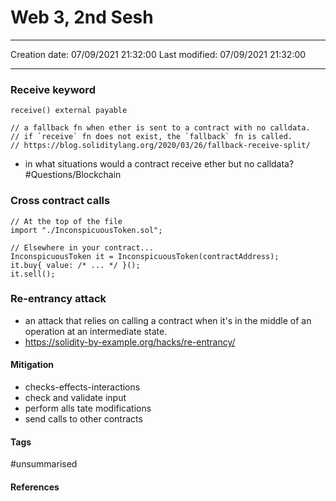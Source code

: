 # Web 3, 2nd Sesh
---

Creation date: 07/09/2021 21:32:00
Last modified: 07/09/2021 21:32:00

---
### Receive keyword
```solidity
receive() external payable

// a fallback fn when ether is sent to a contract with no calldata.
// if `receive` fn does not exist, the `fallback` fn is called.
// https://blog.soliditylang.org/2020/03/26/fallback-receive-split/
```

- in what situations would a contract receive ether but no calldata? #Questions/Blockchain

### Cross contract calls
```solidity
// At the top of the file
import "./InconspicuousToken.sol";

// Elsewhere in your contract...
InconspicuousToken it = InconspicuousToken(contractAddress);
it.buy{ value: /* ... */ }();
it.sell();
```

### Re-entrancy attack
- an attack that relies on calling a contract when it's in the middle of an operation at an intermediate state.
- https://solidity-by-example.org/hacks/re-entrancy/
#### Mitigation
- checks-effects-interactions
- check and validate input
- perform alls tate modifications
- send calls to other contracts

#### Tags
#unsummarised 

#### References


